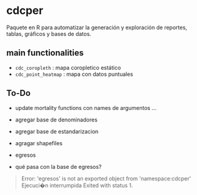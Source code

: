 # cdcper

Paquete en R para automatizar la generación y exploración de reportes, tablas, gráficos y bases de datos.

## main functionalities

- `cdc_coropleth` : mapa coropletico estático
- `cdc_point_heatmap` : mapa con datos puntuales

## To-Do

- update mortality functions con names de argumentos ...

- agregar base de denominadores
- agregar base de estandarizacion
- agragar shapefiles

* egresos
- qué pasa con la base de egresos?
> Error: 'egresos' is not an exported object from 'namespace:cdcper'
> Ejecuci�n interrumpida
> Exited with status 1.
